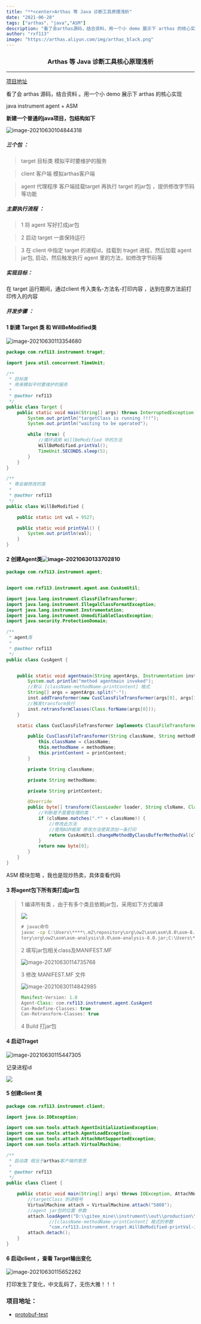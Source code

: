 ```yaml
---
title: "**<center>Arthas 等 Java 诊断工具原理浅析"
date: "2021-06-28"
tags: ["arthas"，"java","ASM"]
description: "看了会arthas源码，结合资料，用一个小 demo 展示下 arthas 的核心实现"
author: "rxf113"
image: "https://arthas.aliyun.com/img/arthas_black.png"
---
```


###  **<center>Arthas 等 Java 诊断工具核心原理浅析 </center>**
- - - - - -
[项目地址](#address)

看了会 arthas 源码，结合资料 。用一个小 demo 展示下 arthas 的核心实现

java instrument  agent  +  ASM

**新建一个普通的java项目，包结构如下**

![image-20210630104844318](https://rxf113.xyz/static/image-20210630104844318.png)

##### 三个包 ：

>  target 目标类   模拟平时要维护的服务

>  client 客户端    模拟arthas客户端

> agent 代理程序    客户端挂载target 再执行 target 的jar包 ，提供修改字节码等功能

##### 主要执行流程 ： 

> 1 将 agent  写好打成jar包

> 2 启动 target 一直保持运行

> 3 在 client 中指定 target 的进程id，挂载到 traget 进程，然后加载 agent  jar包,  启动，然后触发执行 agent 里的方法，如修改字节码等

##### 实现目标：

在 target  运行期间，通过client 传入类名-方法名-打印内容 ，达到在原方法前打印传入的内容

##### 开发步骤 ：

#### 1 新建 Target 类 和  WillBeModified类

![image-20210630113354680](https://rxf113.xyz/static/image-20210630113354680.png)

```java
package com.rxf113.instrument.traget;

import java.util.concurrent.TimeUnit;

/**
 * 目标类
 * 用来模拟平时要维护的服务
 *
 * @author rxf113
 */
public class Target {
    public static void main(String[] args) throws InterruptedException {
        System.out.println("targetClass is running !!!");
        System.out.println("waiting to be operated");

        while (true) {
            //循环调用 WillBeModified 中的方法
            WillBeModified.printVal();
            TimeUnit.SECONDS.sleep(5);
        }
    }
}

/**
 * 等会被修改的类
 *
 * @author rxf113
 */
public class WillBeModified {

    public static int val = 9527;

    public static void printVal() {
        System.out.println(val);
    }
}

```

#### 2  创建Agent类![image-20210630133702810](https://rxf113.xyz/static/image-20210630133702810.png)

```java
package com.rxf113.instrument.agent;


import com.rxf113.instrument.agent.asm.CusAsmUtil;

import java.lang.instrument.ClassFileTransformer;
import java.lang.instrument.IllegalClassFormatException;
import java.lang.instrument.Instrumentation;
import java.lang.instrument.UnmodifiableClassException;
import java.security.ProtectionDomain;

/**
 * agent类
 *
 * @author rxf113
 */
public class CusAgent {


    public static void agentmain(String agentArgs, Instrumentation inst) throws UnmodifiableClassException, ClassNotFoundException {
        System.out.println("method agentmain invoked");
        //默认 [className-methodName-printContent] 格式
        String[] args = agentArgs.split("-");
        inst.addTransformer(new CusClassFileTransformer(args[0], args[1],args[2]), true);
        //触发transform执行
        inst.retransformClasses(Class.forName(args[0]));
    }

    static class CusClassFileTransformer implements ClassFileTransformer {

        public CusClassFileTransformer(String className, String methodName,String printContent) {
            this.className = className;
            this.methodName = methodName;
            this.printContent = printContent;
        }

        private String className;

        private String methodName;

        private String printContent;

        @Override
        public byte[] transform(ClassLoader loader, String clsName, Class<?> classBeingRedefined, ProtectionDomain protectionDomain, byte[] classfileBuffer) throws IllegalClassFormatException {
            //判断是不是要处理的类
            if (clsName.matches(".*" + className)) {
                //修改此方法
                //使用ASM框架 修改方法使其添加一条打印
                return CusAsmUtil.changeMethodByClassBufferMethodVal(classfileBuffer, methodName,printContent);
            }
            return new byte[0];
        }
    }
}
```

ASM 模块忽略 ，我也是现炒热卖，具体查看代码

#### 3  将agent包下所有类打成jar包 

> 1  编译所有类 ，由于有多个类且依赖jar包，采用如下方式编译
>
> ![](https://rxf113.xyz/static/image-20210630140630762.png)
>
> ```cmd
> # javac命令
> javac -cp C:\Users\****\.m2\repository\org\ow2\asm\asm\8.0\asm-8.0.jar;C:\Users\****\.m2\reposi
> tory\org\ow2\asm\asm-analysis\8.0\asm-analysis-8.0.jar;C:\Users\****\.m2\repository\org\ow2\asm\asm-commons\8.0\asm-commons-8.0.jar -encoding utf8 @all-java.txt -Xlint:unchecked
> ```
>
> 2 填写jar包相关class及MANIFEST.MF
>
> ![image-20210630114735768](https://rxf113.xyz/static/image-20210630114735768.png)
>
> 3 修改 MANIFEST.MF 文件
>
> ![image-20210630114842985](https://rxf113.xyz/static/image-20210630114842985.png)
>
> ```java
> Manifest-Version: 1.0
> Agent-Class: com.rxf113.instrument.agent.CusAgent
> Can-Redefine-Classes: true
> Can-Retransform-Classes: true
> ```
>
> 4 Build 打jar包

#### 4 启动Traget

![image-20210630115447305](https://rxf113.xyz/static/image-20210630115447305.png)

记录进程id

![](https://rxf113.xyz/static/image-20210630134003184.png)

#### 5 创建client 类

```java
package com.rxf113.instrument.client;

import java.io.IOException;

import com.sun.tools.attach.AgentInitializationException;
import com.sun.tools.attach.AgentLoadException;
import com.sun.tools.attach.AttachNotSupportedException;
import com.sun.tools.attach.VirtualMachine;

/**
 * 启动类 相当于arthas客户端的意思
 *
 * @author rxf113
 */
public class Client {

    public static void main(String[] args) throws IOException, AttachNotSupportedException, AgentLoadException, AgentInitializationException {
        //targetClass 的进程号
        VirtualMachine attach = VirtualMachine.attach("5808");
        //agent jar包的位置 参数
        attach.loadAgent("D:\\gitee_mine\\instrument\\out\\production\\instrumentDemo\\com\\rxf113\\instrument\\agent\\cusAgent.jar",
                //[className-methodName-printContent] 格式的参数
                "com.rxf113.instrument.traget.WillBeModified-printVal-i am printContent,我已经被打了");
        attach.detach();
    }
}
```

#### 6 启动client ，查看 Target输出变化

![image-20210630115652262](https://rxf113.xyz/static/image-20210630115652262.png)

打印发生了变化，中文乱码了，无伤大雅！！！

### 项目地址：

- [protobuf-test](https://github.com/rxf113/instrument.git)

